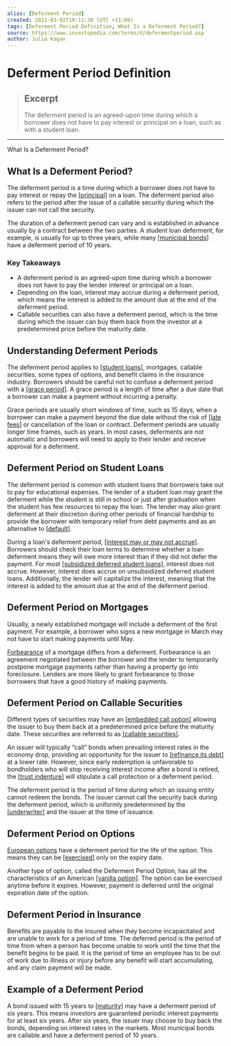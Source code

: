 ```yaml
---
alias: [Deferment Period]
created: 2021-03-02T19:11:30 (UTC +11:00)
tags: [Deferment Period Definition, What Is a Deferment Period?]
source: https://www.investopedia.com/terms/d/defermentperiod.asp
author: Julia Kagan
---
```


# Deferment Period Definition

> ## Excerpt
> The deferment period is an agreed-upon time during which a borrower does not have to pay interest or principal on a loan, such as with a student loan.

---

What Is a Deferment Period?
## What Is a Deferment Period?

The deferment period is a time during which a borrower does not have to pay interest or repay the [[principal]](https://www.investopedia.com/terms/p/principal.asp) on a loan. The deferment period also refers to the period after the issue of a callable security during which the issuer can not call the security.

The duration of a deferment period can vary and is established in advance usually by a contract between the two parties. A student loan deferment, for example, is usually for up to three years, while many [[municipal bonds]](https://www.investopedia.com/terms/m/municipalbond.asp) have a deferment period of 10 years.

### Key Takeaways

-   A deferment period is an agreed-upon time during which a borrower does not have to pay the lender interest or principal on a loan.
-   Depending on the loan, interest may accrue during a deferment period, which means the interest is added to the amount due at the end of the deferment period.
-   Callable securities can also have a deferment period, which is the time during which the issuer can buy them back from the investor at a predetermined price before the maturity date.

## Understanding Deferment Periods

The deferment period applies to [[student loans]](https://www.investopedia.com/terms/s/student-debt.asp), mortgages, callable securities, some types of options, and benefit claims in the insurance industry. Borrowers should be careful not to confuse a deferment period with a [[grace period]](https://www.investopedia.com/terms/g/grace_period.asp). A grace period is a length of time after a due date that a borrower can make a payment without incurring a penalty.

Grace periods are usually short windows of time, such as 15 days, when a borrower can make a payment beyond the due date without the risk of [[late fees]](https://www.investopedia.com/terms/l/late-fee.asp) or cancellation of the loan or contract. Deferment periods are usually longer time frames, such as years. In most cases, deferments are not automatic and borrowers will need to apply to their lender and receive approval for a deferment.

## Deferment Period on Student Loans

The deferment period is common with student loans that borrowers take out to pay for educational expenses. The lender of a student loan may grant the deferment while the student is still in school or just after graduation when the student has few resources to repay the loan. The lender may also grant deferment at their discretion during other periods of financial hardship to provide the borrower with temporary relief from debt payments and as an alternative to [[default]](https://www.investopedia.com/terms/d/default2.asp).

During a loan's deferment period, [[interest may or may not accrue]](https://www.investopedia.com/terms/a/accruedinterest.asp). Borrowers should check their loan terms to determine whether a loan deferment means they will owe more interest than if they did not defer the payment. For most [[subsidized deferred student loans]](https://www.investopedia.com/what-is-student-loan-deferment-4771251), interest does not accrue. However, interest does accrue on unsubsidized deferred student loans. Additionally, the lender will capitalize the interest, meaning that the interest is added to the amount due at the end of the deferment period.

## Deferment Period on Mortgages

Usually, a newly established mortgage will include a deferment of the first payment. For example, a borrower who signs a new mortgage in March may not have to start making payments until May.

[Forbearance](https://www.investopedia.com/terms/f/forbearance.asp) of a mortgage differs from a deferment. Forbearance is an agreement negotiated between the borrower and the lender to temporarily postpone mortgage payments rather than having a property go into foreclosure. Lenders are more likely to grant forbearance to those borrowers that have a good history of making payments.

## Deferment Period on Callable Securities

Different types of securities may have an [[embedded call option]](https://www.investopedia.com/terms/e/embeddedoption.asp) allowing the issuer to buy them back at a predetermined price before the maturity date. These securities are referred to as [[callable securities]](https://www.investopedia.com/terms/c/callable-security.asp).

An issuer will typically “call” bonds when prevailing interest rates in the economy drop, providing an opportunity for the issuer to [[refinance its debt]](https://www.investopedia.com/terms/r/refinance.asp) at a lower rate. However, since early redemption is unfavorable to bondholders who will stop receiving interest income after a bond is retired, the [[trust indenture]](https://www.investopedia.com/terms/t/trust_indenture.asp) will stipulate a call protection or a deferment period.

The deferment period is the period of time during which an issuing entity cannot redeem the bonds. The issuer cannot call the security back during the deferment period, which is uniformly predetermined by the [[underwriter]](https://www.investopedia.com/terms/u/underwriter.asp) and the issuer at the time of issuance.

## Deferment Period on Options

[European options](https://www.investopedia.com/terms/e/europeanoption.asp) have a deferment period for the life of the option. This means they can be [[exercised]](https://www.investopedia.com/terms/e/exercise.asp) only on the expiry date.

Another type of option, called the Deferment Period Option, has all the characteristics of an American [[vanilla option]](https://www.investopedia.com/terms/v/vanillaoption.asp). The option can be exercised anytime before it expires. However, payment is deferred until the original expiration date of the option.

## Deferment Period in Insurance

Benefits are payable to the insured when they become incapacitated and are unable to work for a period of time. The deferred period is the period of time from when a person has become unable to work until the time that the benefit begins to be paid. It is the period of time an employee has to be out of work due to illness or injury before any benefit will start accumulating, and any claim payment will be made.

## Example of a Deferment Period

A bond issued with 15 years to [[maturity]](https://www.investopedia.com/terms/m/maturity.asp) may have a deferment period of six years. This means investors are guaranteed periodic interest payments for at least six years. After six years, the issuer may choose to buy back the bonds, depending on interest rates in the markets. Most municipal bonds are callable and have a deferment period of 10 years.
